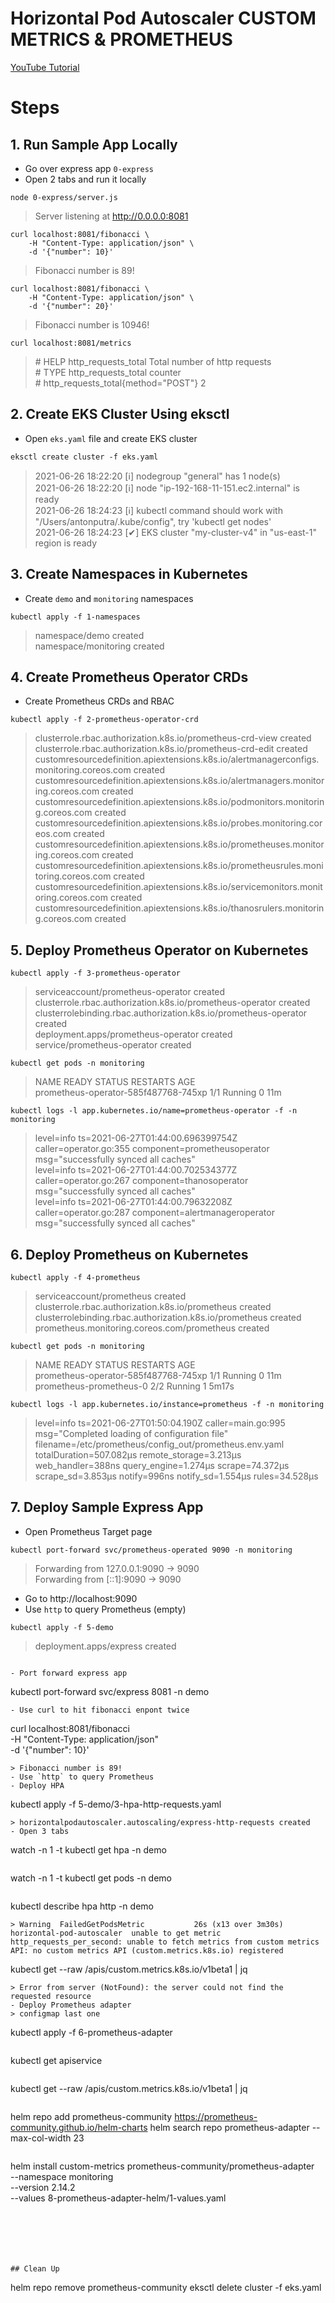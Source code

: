 # Horizontal Pod Autoscaler CUSTOM METRICS & PROMETHEUS

[YouTube Tutorial](https://youtu.be/)

# Steps

## 1. Run Sample App Locally

- Go over express app `0-express`
- Open 2 tabs and run it locally
```
node 0-express/server.js
```
> Server listening at http://0.0.0.0:8081
```
curl localhost:8081/fibonacci \
    -H "Content-Type: application/json" \
    -d '{"number": 10}'
```
> Fibonacci number is 89!
```
curl localhost:8081/fibonacci \
    -H "Content-Type: application/json" \
    -d '{"number": 20}'
```
> Fibonacci number is 10946!
```
curl localhost:8081/metrics
```
> \# HELP http_requests_total Total number of http requests  
> \# TYPE http_requests_total counter  
> \# http_requests_total{method="POST"} 2

## 2. Create EKS Cluster Using eksctl
- Open `eks.yaml` file and create EKS cluster
```
eksctl create cluster -f eks.yaml
```
> 2021-06-26 18:22:20 [ℹ]  nodegroup "general" has 1 node(s)  
> 2021-06-26 18:22:20 [ℹ]  node "ip-192-168-11-151.ec2.internal" is ready  
> 2021-06-26 18:24:23 [ℹ]  kubectl command should work with "/Users/antonputra/.kube/config", try 'kubectl get nodes'  
> 2021-06-26 18:24:23 [✔]  EKS cluster "my-cluster-v4" in "us-east-1" region is ready
## 3. Create Namespaces in Kubernetes
- Create `demo` and `monitoring` namespaces
```
kubectl apply -f 1-namespaces
```
> namespace/demo created  
> namespace/monitoring created

## 4. Create Prometheus Operator CRDs
- Create Prometheus CRDs and RBAC
```
kubectl apply -f 2-prometheus-operator-crd
```
> clusterrole.rbac.authorization.k8s.io/prometheus-crd-view created  
> clusterrole.rbac.authorization.k8s.io/prometheus-crd-edit created  
> customresourcedefinition.apiextensions.k8s.io/alertmanagerconfigs.monitoring.coreos.com created  
> customresourcedefinition.apiextensions.k8s.io/alertmanagers.monitoring.coreos.com created  
> customresourcedefinition.apiextensions.k8s.io/podmonitors.monitoring.coreos.com created  
> customresourcedefinition.apiextensions.k8s.io/probes.monitoring.coreos.com created  
> customresourcedefinition.apiextensions.k8s.io/prometheuses.monitoring.coreos.com created  
> customresourcedefinition.apiextensions.k8s.io/prometheusrules.monitoring.coreos.com created  
> customresourcedefinition.apiextensions.k8s.io/servicemonitors.monitoring.coreos.com created  
> customresourcedefinition.apiextensions.k8s.io/thanosrulers.monitoring.coreos.com created  

## 5. Deploy Prometheus Operator on Kubernetes
```
kubectl apply -f 3-prometheus-operator
```
> serviceaccount/prometheus-operator created  
> clusterrole.rbac.authorization.k8s.io/prometheus-operator created  
> clusterrolebinding.rbac.authorization.k8s.io/prometheus-operator created  
> deployment.apps/prometheus-operator created  
> service/prometheus-operator created  
```
kubectl get pods -n monitoring
```
> NAME                                   READY   STATUS    RESTARTS   AGE  
prometheus-operator-585f487768-745xp   1/1     Running   0          11m  
```
kubectl logs -l app.kubernetes.io/name=prometheus-operator -f -n monitoring
```
> level=info ts=2021-06-27T01:44:00.696399754Z caller=operator.go:355 component=prometheusoperator msg="successfully synced all caches"  
> level=info ts=2021-06-27T01:44:00.702534377Z caller=operator.go:267 component=thanosoperator msg="successfully synced all caches"  
> level=info ts=2021-06-27T01:44:00.79632208Z caller=operator.go:287 component=alertmanageroperator msg="successfully synced all caches"  

## 6. Deploy Prometheus on Kubernetes
```
kubectl apply -f 4-prometheus
```
> serviceaccount/prometheus created  
> clusterrole.rbac.authorization.k8s.io/prometheus created  
> clusterrolebinding.rbac.authorization.k8s.io/prometheus created  
> prometheus.monitoring.coreos.com/prometheus created  
```
kubectl get pods -n monitoring
```
> NAME                                   READY   STATUS    RESTARTS   AGE  
prometheus-operator-585f487768-745xp   1/1     Running   0          11m  
prometheus-prometheus-0                2/2     Running   1          5m17s  
```
kubectl logs -l app.kubernetes.io/instance=prometheus -f -n monitoring
```
> level=info ts=2021-06-27T01:50:04.190Z caller=main.go:995 msg="Completed loading of configuration file" filename=/etc/prometheus/config_out/prometheus.env.yaml totalDuration=507.082µs remote_storage=3.213µs web_handler=388ns query_engine=1.274µs scrape=74.372µs scrape_sd=3.853µs notify=996ns notify_sd=1.554µs rules=34.528µs  

## 7. Deploy Sample Express App
- Open Prometheus Target page
```
kubectl port-forward svc/prometheus-operated 9090 -n monitoring
```
> Forwarding from 127.0.0.1:9090 -> 9090  
> Forwarding from [::1]:9090 -> 9090  
- Go to http://localhost:9090
- Use `http` to query Prometheus (empty)

```
kubectl apply -f 5-demo
```
> deployment.apps/express created
```

- Port forward express app
```
kubectl port-forward svc/express 8081 -n demo
```
- Use curl to hit fibonacci enpont twice
```
curl localhost:8081/fibonacci \
    -H "Content-Type: application/json" \
    -d '{"number": 10}'
```
> Fibonacci number is 89!  
- Use `http` to query Prometheus
- Deploy HPA
```
kubectl apply -f 5-demo/3-hpa-http-requests.yaml
```
> horizontalpodautoscaler.autoscaling/express-http-requests created  
- Open 3 tabs
```
watch -n 1 -t kubectl get hpa -n demo
```
```
watch -n 1 -t kubectl get pods -n demo
```
```
kubectl describe hpa http -n demo
```
> Warning  FailedGetPodsMetric           26s (x13 over 3m30s)  horizontal-pod-autoscaler  unable to get metric http_requests_per_second: unable to fetch metrics from custom metrics API: no custom metrics API (custom.metrics.k8s.io) registered  
```
kubectl get --raw /apis/custom.metrics.k8s.io/v1beta1 | jq
```
> Error from server (NotFound): the server could not find the requested resource  
- Deploy Prometheus adapter
> configmap last one
```
kubectl apply -f 6-prometheus-adapter
```
```
kubectl get apiservice
```

```
kubectl get --raw /apis/custom.metrics.k8s.io/v1beta1 | jq
```

```
helm repo add prometheus-community https://prometheus-community.github.io/helm-charts
helm search repo prometheus-adapter --max-col-width 23
```

```
helm install custom-metrics prometheus-community/prometheus-adapter \
--namespace monitoring \
 --version 2.14.2 \
--values 8-prometheus-adapter-helm/1-values.yaml
```






## Clean Up
```
helm repo remove prometheus-community
eksctl delete cluster -f eks.yaml
```